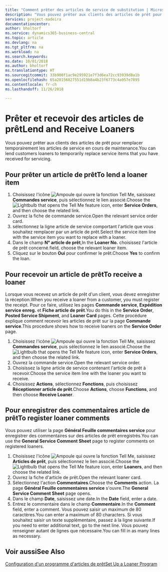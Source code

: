 ```yaml
---
title: "Comment prêter des articles de service de substitution | Microsoft Docs"
description: "Vous pouvez prêter aux clients des articles de prêt pour remplacer temporairement les articles de service en cours de maintenance."
services: project-madeira
documentationcenter: 
author: bholtorf
ms.service: dynamics365-business-central
ms.topic: article
ms.devlang: na
ms.tgt_pltfrm: na
ms.workload: na
ms.search.keywords: 
ms.date: 10/01/2018
ms.author: bholtorf
ms.translationtype: HT
ms.sourcegitcommit: 33b900f1ac9e295921e7f3d6ea72cc93939d8a1b
ms.openlocfilehash: 65a28156827551d19b8a4b23f6773c4a957e7895
ms.contentlocale: fr-ch
ms.lasthandoff: 11/26/2018

---
```

# <a name="lend-and-receive-loaners"></a><span data-ttu-id="8371f-103">Prêter et recevoir des articles de prêt</span><span class="sxs-lookup"><span data-stu-id="8371f-103">Lend and Receive Loaners</span></span>
<span data-ttu-id="8371f-104">Vous pouvez prêter aux clients des articles de prêt pour remplacer temporairement les articles de service en cours de maintenance.</span><span class="sxs-lookup"><span data-stu-id="8371f-104">You can lend customers loaners to temporarily replace service items that you have received for servicing.</span></span>  
  
## <a name="to-lend-a-loaner-item"></a><span data-ttu-id="8371f-105">Pour prêter un article de prêt</span><span class="sxs-lookup"><span data-stu-id="8371f-105">To lend a loaner item</span></span>    
1. <span data-ttu-id="8371f-106">Choisissez l'icône ![Ampoule qui ouvre la fonction Tell Me](media/ui-search/search_small.png "Dites-moi ce que vous voulez faire"), saisissez **Commandes service**, puis sélectionnez le lien associé.</span><span class="sxs-lookup"><span data-stu-id="8371f-106">Choose the ![Lightbulb that opens the Tell Me feature](media/ui-search/search_small.png "Tell me what you want to do") icon, enter **Service Orders**, and then choose the related link.</span></span>  
2. <span data-ttu-id="8371f-107">Ouvrez la fiche de commande service.</span><span class="sxs-lookup"><span data-stu-id="8371f-107">Open the relevant service order card.</span></span>  
3. <span data-ttu-id="8371f-108">sélectionnez la ligne article de service comportant l'article que vous souhaitez remplacer par un article de prêt.</span><span class="sxs-lookup"><span data-stu-id="8371f-108">Select the service item line with the service item you want to replace with a loaner.</span></span>  
4. <span data-ttu-id="8371f-109">Dans le champ **N° article de prêt**,</span><span class="sxs-lookup"><span data-stu-id="8371f-109">In the **Loaner No.**</span></span> <span data-ttu-id="8371f-110">choisissez l'article de prêt concerné.</span><span class="sxs-lookup"><span data-stu-id="8371f-110">field, choose the relevant loaner item.</span></span>  
5. <span data-ttu-id="8371f-111">Cliquez sur le bouton **Oui** pour confirmer le prêt.</span><span class="sxs-lookup"><span data-stu-id="8371f-111">Choose **Yes** to confirm the loan.</span></span>  

## <a name="to-receive-a-loaner"></a><span data-ttu-id="8371f-112">Pour recevoir un article de prêt</span><span class="sxs-lookup"><span data-stu-id="8371f-112">To receive a loaner</span></span>  
<span data-ttu-id="8371f-113">Lorsque vous recevez un article de prêt d'un client, vous devez enregistrer la réception.</span><span class="sxs-lookup"><span data-stu-id="8371f-113">When you receive a loaner from a customer, you must register the receipt.</span></span> <span data-ttu-id="8371f-114">Pour ce faire, utilisez les pages **Commande service**, **Expédition service enreg.** et **Fiche article de prêt**.</span><span class="sxs-lookup"><span data-stu-id="8371f-114">You do this in the **Service Order**, **Posted Service Shipment**, and **Loaner Card** pages.</span></span> <span data-ttu-id="8371f-115">Cette procédure explique comment recevoir les articles de prêt sur la page **Commande service**.</span><span class="sxs-lookup"><span data-stu-id="8371f-115">This procedure shows how to receive loaners on the **Service Order** page.</span></span>  
  
1. <span data-ttu-id="8371f-116">Choisissez l'icône ![Ampoule qui ouvre la fonction Tell Me](media/ui-search/search_small.png "Dites-moi ce que vous voulez faire"), saisissez **Commandes service**, puis sélectionnez le lien associé.</span><span class="sxs-lookup"><span data-stu-id="8371f-116">Choose the ![Lightbulb that opens the Tell Me feature](media/ui-search/search_small.png "Tell me what you want to do") icon, enter **Service Orders**, and then choose the related link.</span></span>  
2. <span data-ttu-id="8371f-117">Ouvrez la commande service.</span><span class="sxs-lookup"><span data-stu-id="8371f-117">Open the relevant service order.</span></span>  
3. <span data-ttu-id="8371f-118">Choisissez la ligne article de service contenant l'article de prêt à recevoir.</span><span class="sxs-lookup"><span data-stu-id="8371f-118">Choose the service item line with the loaner you want to receive.</span></span>  
4. <span data-ttu-id="8371f-119">Choisissez **Actions**, sélectionnez **Fonctions**, puis choisissez **Réceptionner article de prêt**.</span><span class="sxs-lookup"><span data-stu-id="8371f-119">Choose **Actions**, choose **Functions**, and then choose **Receive Loaner**.</span></span>  

## <a name="to-register-loaner-comments"></a><span data-ttu-id="8371f-120">Pour enregistrer des commentaires article de prêt</span><span class="sxs-lookup"><span data-stu-id="8371f-120">To register loaner comments</span></span>  
<span data-ttu-id="8371f-121">Vous pouvez utiliser la page **Général Feuille commentaires service** pour enregistrer des commentaires sur des articles de prêt enregistrés.</span><span class="sxs-lookup"><span data-stu-id="8371f-121">You can use the **General Service Comment Sheet** page to register comments on registered loaners.</span></span>  
  
1. <span data-ttu-id="8371f-122">Choisissez l'icône ![Ampoule qui ouvre la fonction Tell Me](media/ui-search/search_small.png "Dites-moi ce que vous voulez faire"), saisissez **Articles de prêt**, puis sélectionnez le lien associé.</span><span class="sxs-lookup"><span data-stu-id="8371f-122">Choose the ![Lightbulb that opens the Tell Me feature](media/ui-search/search_small.png "Tell me what you want to do") icon, enter **Loaners**, and then choose the related link.</span></span>  
2. <span data-ttu-id="8371f-123">Ouvrez la fiche d'article de prêt.</span><span class="sxs-lookup"><span data-stu-id="8371f-123">Open the relevant loaner card.</span></span>  
3. <span data-ttu-id="8371f-124">Sélectionnez l'action **Commentaires**.</span><span class="sxs-lookup"><span data-stu-id="8371f-124">Choose the **Comments** action.</span></span> <span data-ttu-id="8371f-125">La page **Général Feuille commentaires service** s'ouvre.</span><span class="sxs-lookup"><span data-stu-id="8371f-125">The **General Service Comment Sheet** page opens.</span></span>  
4. <span data-ttu-id="8371f-126">Dans le champ **Date**, saisissez une date.</span><span class="sxs-lookup"><span data-stu-id="8371f-126">In the **Date** field, enter a date.</span></span>  
5. <span data-ttu-id="8371f-127">Entrez le commentaire dans le champ **Commentaire**.</span><span class="sxs-lookup"><span data-stu-id="8371f-127">In the **Comment** field, enter a comment.</span></span> <span data-ttu-id="8371f-128">Vous pouvez saisir un maximum de 80 caractères.</span><span class="sxs-lookup"><span data-stu-id="8371f-128">You can enter a maximum of 80 characters.</span></span> <span data-ttu-id="8371f-129">Si vous souhaitez saisir un texte supplémentaire, passez à la ligne suivante.</span><span class="sxs-lookup"><span data-stu-id="8371f-129">If you need to enter additional text, go to the next line.</span></span> <span data-ttu-id="8371f-130">Vous pouvez renseigner autant de lignes que nécessaire.</span><span class="sxs-lookup"><span data-stu-id="8371f-130">You can fill in as many lines as necessary.</span></span>  
  
## <a name="see-also"></a><span data-ttu-id="8371f-131">Voir aussi</span><span class="sxs-lookup"><span data-stu-id="8371f-131">See Also</span></span>  
[<span data-ttu-id="8371f-132">Configuration d'un programme d'articles de prêt</span><span class="sxs-lookup"><span data-stu-id="8371f-132">Set Up a Loaner Program</span></span>](service-how-setup-loaner-program.md)   

